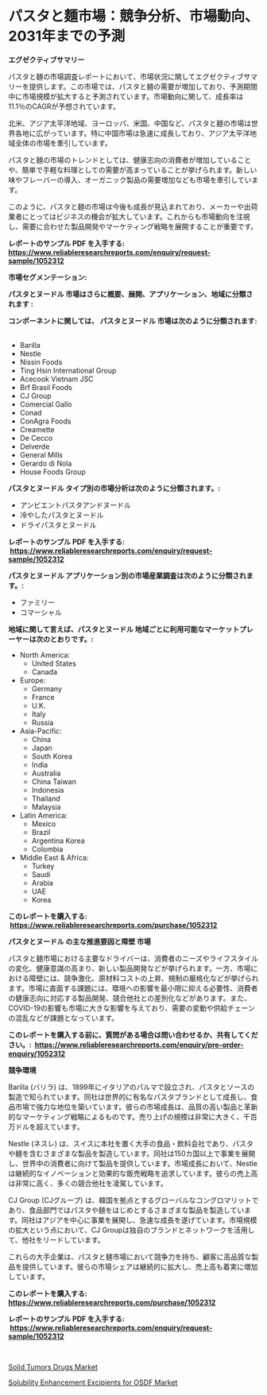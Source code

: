 <p><h1>パスタと麺市場：競争分析、市場動向、2031年までの予測</h1></p><p><strong>エグゼクティブサマリー</strong></p>
<p><p>パスタと麺の市場調査レポートにおいて、市場状況に関してエグゼクティブサマリーを提供します。この市場では、パスタと麺の需要が増加しており、予測期間中に市場規模が拡大すると予測されています。市場動向に関して、成長率は11.1％のCAGRが予想されています。</p><p>北米、アジア太平洋地域、ヨーロッパ、米国、中国など、パスタと麺の市場は世界各地に広がっています。特に中国市場は急速に成長しており、アジア太平洋地域全体の市場を牽引しています。</p><p>パスタと麺の市場のトレンドとしては、健康志向の消費者が増加していることや、簡単で手軽な料理としての需要が高まっていることが挙げられます。新しい味やフレーバーの導入、オーガニック製品の需要増加なども市場を牽引しています。</p><p>このように、パスタと麺の市場は今後も成長が見込まれており、メーカーや出荷業者にとってはビジネスの機会が拡大しています。これからも市場動向を注視し、需要に合わせた製品開発やマーケティング戦略を展開することが重要です。</p></p>
<p><strong>レポートのサンプル PDF を入手する: <a href="https://www.reliableresearchreports.com/enquiry/request-sample/1052312">https://www.reliableresearchreports.com/enquiry/request-sample/1052312</a></strong></p>
<p><strong>市場セグメンテーション:</strong></p>
<p><strong> パスタとヌードル 市場はさらに概要、展開、アプリケーション、地域に分類されます :</strong></p>
<p><strong>コンポーネントに関しては、 パスタとヌードル 市場は次のように分類されます: &nbsp;</strong></p>
<p><ul><li>Barilla</li><li>Nestle</li><li>Nissin Foods</li><li>Ting Hsin International Group</li><li>Acecook Vietnam JSC</li><li>Brf Brasil Foods</li><li>CJ Group</li><li>Comercial Gallo</li><li>Conad</li><li>ConAgra Foods</li><li>Creamette</li><li>De Cecco</li><li>Delverde</li><li>General Mills</li><li>Gerardo di Nola</li><li>House Foods Group</li></ul></p>
<p><strong> パスタとヌードル タイプ別の市場分析は次のように分類されます。:</strong></p>
<p><ul><li>アンビエントパスタアンドヌードル</li><li>冷やしたパスタとヌードル</li><li>ドライパスタとヌードル</li></ul></p>
<p><strong>レポートのサンプル PDF を入手する: &nbsp;<a href="https://www.reliableresearchreports.com/enquiry/request-sample/1052312">https://www.reliableresearchreports.com/enquiry/request-sample/1052312</a></strong></p>
<p><strong> パスタとヌードル アプリケーション別の市場産業調査は次のように分類されます。:</strong></p>
<p><ul><li>ファミリー</li><li>コマーシャル</li></ul></p>
<p><strong>地域に関して言えば、パスタとヌードル 地域ごとに利用可能なマーケットプレーヤーは次のとおりです。:</strong></p>
<p><ul>
    <li>
        North America:
        <ul>
            <li>United States</li>
            <li>Canada</li>
        </ul>
    </li>
    <li>
        Europe:
        <ul>
            <li>Germany</li>
            <li>France</li>
            <li>U.K.</li>
            <li>Italy</li>
            <li>Russia</li>
        </ul>
    </li>
    <li>
        Asia-Pacific:
        <ul>
            <li>China</li>
            <li>Japan</li>
            <li>South Korea</li>
            <li>India</li>
            <li>Australia</li>
            <li>China Taiwan</li>
            <li>Indonesia</li>
            <li>Thailand</li>
            <li>Malaysia</li>
        </ul>
    </li>
    <li>
        Latin America:
        <ul>
            <li>Mexico</li>
            <li>Brazil</li>
            <li>Argentina Korea</li>
            <li>Colombia</li>
        </ul>
    </li>
    <li>
        Middle East & Africa:
        <ul>
            <li>Turkey</li>
            <li>Saudi</li>
            <li>Arabia</li>
            <li>UAE</li>
            <li>Korea</li>
        </ul>
    </li>
    </ul></p>
<p><strong>このレポートを購入する: &nbsp;<a href="https://www.reliableresearchreports.com/purchase/1052312">https://www.reliableresearchreports.com/purchase/1052312</a></strong></p>
<p><strong>パスタとヌードル の主な推進要因と障壁 市場</strong></p>
<p><p>パスタと麺市場における主要なドライバーは、消費者のニーズやライフスタイルの変化、健康意識の高まり、新しい製品開発などが挙げられます。一方、市場における障壁には、競争激化、原材料コストの上昇、規制の厳格化などが挙げられます。市場に直面する課題には、環境への影響を最小限に抑える必要性、消費者の健康志向に対応する製品開発、競合他社との差別化などがあります。また、COVID-19の影響も市場に大きな影響を与えており、需要の変動や供給チェーンの混乱などが課題となっています。</p></p>
<p><strong>このレポートを購入する前に、質問がある場合は問い合わせるか、共有してください。:&nbsp; <a href="https://www.reliableresearchreports.com/enquiry/pre-order-enquiry/1052312">https://www.reliableresearchreports.com/enquiry/pre-order-enquiry/1052312</a></strong></p>
<p><strong>競争環境</strong></p>
<p><p>Barilla (バリラ) は、1899年にイタリアのパルマで設立され、パスタとソースの製造で知られています。同社は世界的に有名なパスタブランドとして成長し、食品市場で強力な地位を築いています。彼らの市場成長は、品質の高い製品と革新的なマーケティング戦略によるものです。売り上げの規模は非常に大きく、千百万ドルを超えています。</p><p>Nestle (ネスレ) は、スイスに本社を置く大手の食品・飲料会社であり、パスタや麺を含むさまざまな製品を製造しています。同社は150カ国以上で事業を展開し、世界中の消費者に向けて製品を提供しています。市場成長において、Nestleは継続的なイノベーションと効果的な販売戦略を追求しています。彼らの売上高は非常に高く、多くの競合他社を凌駕しています。</p><p>CJ Group (CJグループ) は、韓国を拠点とするグローバルなコングロマリットであり、食品部門ではパスタや麺をはじめとするさまざまな製品を製造しています。同社はアジアを中心に事業を展開し、急速な成長を遂げています。市場規模の拡大という点において、CJ Groupは独自のブランドとネットワークを活用して、他社をリードしています。</p><p>これらの大手企業は、パスタと麺市場において競争力を持ち、顧客に高品質な製品を提供しています。彼らの市場シェアは継続的に拡大し、売上高も着実に増加しています。</p></p>
<p><strong>このレポートを購入する: &nbsp; <a href="https://www.reliableresearchreports.com/purchase/1052312">https://www.reliableresearchreports.com/purchase/1052312</a></strong></p>
<p><strong>レポートのサンプル PDF を入手する: &nbsp;<a href="https://www.reliableresearchreports.com/enquiry/request-sample/1052312">https://www.reliableresearchreports.com/enquiry/request-sample/1052312</a></strong><strong></strong></p>
<p>&nbsp;</p>
<p><p><a href="https://cedar-agate-3da.notion.site/Solid-Tumors-Drugs-Market-Offers-Provide-Insightful-Data-for-the-Time-Period-from-2024-to-2031-and-a-bf39eb93a66b41048faa031194b4b451">Solid Tumors Drugs Market</a></p><p><a href="https://circular-yam-9b9.notion.site/Solubility-Enhancement-Excipients-for-OSDF-Market-Dynamics-2024-2031-Also-about-Its-Market-Trends--bcc660a6b5944350a2287e43815ea38e">Solubility Enhancement Excipients for OSDF Market</a></p></p>